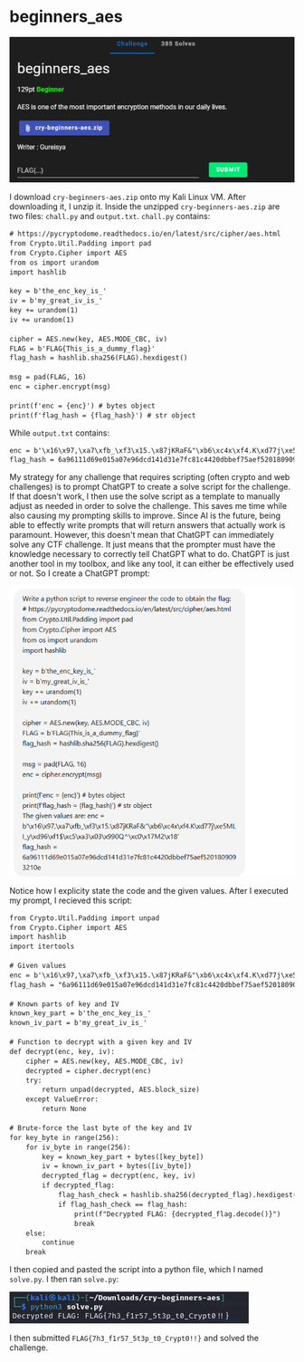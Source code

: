 # beginners_aes
![](../images/beginners-aes-part-1.png)

I download `cry-beginners-aes.zip` onto my Kali Linux VM. After downloading it, I unzip it. Inside the unzipped `cry-beginners-aes.zip` are two files: `chall.py` and `output.txt`. `chall.py` contains:

```txt
# https://pycryptodome.readthedocs.io/en/latest/src/cipher/aes.html
from Crypto.Util.Padding import pad
from Crypto.Cipher import AES
from os import urandom
import hashlib

key = b'the_enc_key_is_'
iv = b'my_great_iv_is_'
key += urandom(1)
iv += urandom(1)

cipher = AES.new(key, AES.MODE_CBC, iv)
FLAG = b'FLAG{This_is_a_dummy_flag}'
flag_hash = hashlib.sha256(FLAG).hexdigest()

msg = pad(FLAG, 16)
enc = cipher.encrypt(msg)

print(f'enc = {enc}') # bytes object
print(f'flag_hash = {flag_hash}') # str object
```

While `output.txt` contains:

```txt
enc = b'\x16\x97,\xa7\xfb_\xf3\x15.\x87jKRaF&"\xb6\xc4x\xf4.K\xd77j\xe5MLI_y\xd96\xf1$\xc5\xa3\x03\x990Q^\xc0\x17M2\x18'
flag_hash = 6a96111d69e015a07e96dcd141d31e7fc81c4420dbbef75aef5201809093210e
```

My strategy for any challenge that requires scripting (often crypto and web challenges) is to prompt ChatGPT to create a solve script for the challenge. If that doesn't work, I then use the solve script as a template to manually adjust as needed in order to solve the challenge. This saves me time while also causing my prompting skills to improve. Since AI is the future, being able to effectly write prompts that will return answers that actually work is paramount. However, this doesn't mean that ChatGPT can immediately solve any CTF challenge. It just means that the prompter must have the knowledge necessary to correctly tell ChatGPT what to do. ChatGPT is just another tool in my toolbox, and like any tool, it can either be effectively used or not. So I create a ChatGPT prompt:

![](../images/beginners-aes-part-4.png)

Notice how I explicity state the code and the given values. After I executed my prompt, I recieved this script:

```txt
from Crypto.Util.Padding import unpad
from Crypto.Cipher import AES
import hashlib
import itertools

# Given values
enc = b'\x16\x97,\xa7\xfb_\xf3\x15.\x87jKRaF&"\xb6\xc4x\xf4.K\xd77j\xe5MLI_y\xd96\xf1$\xc5\xa3\x03\x990Q^\xc0\x17M2\x18'
flag_hash = "6a96111d69e015a07e96dcd141d31e7fc81c4420dbbef75aef5201809093210e"

# Known parts of key and IV
known_key_part = b'the_enc_key_is_'
known_iv_part = b'my_great_iv_is_'

# Function to decrypt with a given key and IV
def decrypt(enc, key, iv):
    cipher = AES.new(key, AES.MODE_CBC, iv)
    decrypted = cipher.decrypt(enc)
    try:
        return unpad(decrypted, AES.block_size)
    except ValueError:
        return None

# Brute-force the last byte of the key and IV
for key_byte in range(256):
    for iv_byte in range(256):
        key = known_key_part + bytes([key_byte])
        iv = known_iv_part + bytes([iv_byte])
        decrypted_flag = decrypt(enc, key, iv)
        if decrypted_flag:
            flag_hash_check = hashlib.sha256(decrypted_flag).hexdigest()
            if flag_hash_check == flag_hash:
                print(f"Decrypted FLAG: {decrypted_flag.decode()}")
                break
    else:
        continue
    break
```
I then copied and pasted the script into a python file, which I named `solve.py`. I then ran `solve.py`:

![](../images/beginners-aes-part-6.png)

I then submitted `FLAG{7h3_f1r57_5t3p_t0_Crypt0!!}` and solved the challenge.
